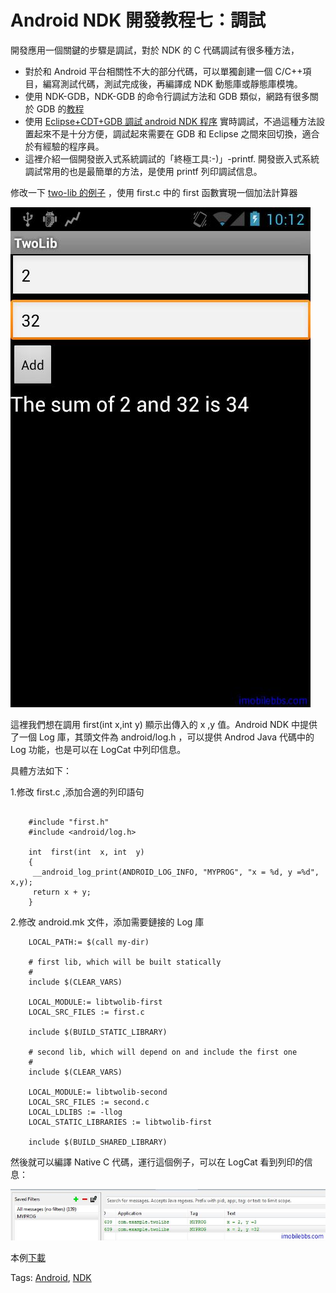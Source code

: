 # Android NDK 開發教程七：調試

開發應用一個關鍵的步驟是調試，對於 NDK 的  C 代碼調試有很多種方法，

- 對於和 Android 平台相關性不大的部分代碼，可以單獨創建一個 C/C++項目，編寫測試代碼，測試完成後，再編譯成 NDK 動態庫或靜態庫模塊。
- 使用 NDK-GDB，NDK-GDB 的命令行調試方法和 GDB 類似，網路有很多關於 GDB 的[教程](http://www.cs.cmu.edu/~gilpin/tutorial/)
- 使用 [Eclipse+CDT+GDB 調試 android NDK 程序](http://www.cnblogs.com/shadox/archive/2011/12/02/2272564.html) 實時調試，不過這種方法設置起來不是十分方便，調試起來需要在 GDB 和 Eclipse 之間來回切換，適合於有經驗的程序員。
- 這裡介紹一個開發嵌入式系統調試的「終極工具:-)」-printf. 開發嵌入式系統調試常用的也是最簡單的方法，是使用 printf 列印調試信息。

修改一下 [two-lib 的例子](http://www.imobilebbs.com/wordpress/?p=2924) ，使用 first.c 中的 first 函數實現一個加法計算器

![picture7.1](images/7.1.jpg)

這裡我們想在調用 first(int x,int y) 顯示出傳入的 x ,y 值。Android NDK 中提供了一個 Log 庫，其頭文件為 android/log.h ，可以提供 Androd Java 代碼中的 Log 功能，也是可以在 LogCat 中列印信息。

具體方法如下：

1.修改 first.c ,添加合適的列印語句

```

    #include "first.h"
    #include <android/log.h>
    
    int  first(int  x, int  y)
    {
     __android_log_print(ANDROID_LOG_INFO, "MYPROG", "x = %d, y =%d", x,y);
     return x + y;
    }

```

2.修改 android.mk 文件，添加需要鏈接的 Log 庫

```
    LOCAL_PATH:= $(call my-dir)
    
    # first lib, which will be built statically
    #
    include $(CLEAR_VARS)
    
    LOCAL_MODULE:= libtwolib-first
    LOCAL_SRC_FILES := first.c
    
    include $(BUILD_STATIC_LIBRARY)
    
    # second lib, which will depend on and include the first one
    #
    include $(CLEAR_VARS)
    
    LOCAL_MODULE:= libtwolib-second
    LOCAL_SRC_FILES := second.c
    LOCAL_LDLIBS := -llog
    LOCAL_STATIC_LIBRARIES := libtwolib-first
    
    include $(BUILD_SHARED_LIBRARY)

```

然後就可以編譯 Native C 代碼，運行這個例子，可以在 LogCat 看到列印的信息：

![picture7.2](images/7.2.jpg)

本例[下載](http://www.imobilebbs.com/download/android/two-libs.zip)

Tags: [Android](http://www.imobilebbs.com/wordpress/archives/tag/android), [NDK](http://www.imobilebbs.com/wordpress/archives/tag/ndk)